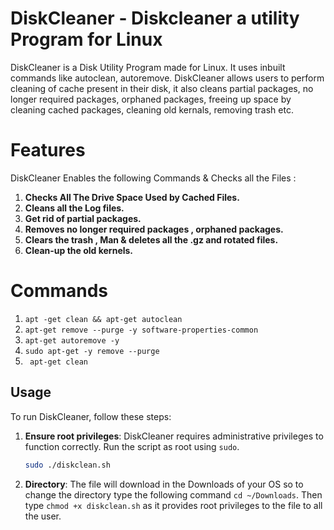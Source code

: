 # DiskCleaner - Diskcleaner a utility Program for Linux

DiskCleaner is a Disk Utility Program made for Linux. It uses inbuilt commands like autoclean, autoremove. DiskCleaner allows users to perform cleaning of cache present in their disk, it also cleans partial packages, no longer required packages, orphaned packages, freeing up space by cleaning cached packages, cleaning old kernals, removing trash etc.


# Features

DiskCleaner Enables the following Commands & Checks all the Files :
1) **Checks All The Drive Space Used by Cached Files.**
2) **Cleans all the Log files.**
3) **Get rid of partial packages.**
4) **Removes no longer required packages , orphaned packages.**
5) **Clears the trash , Man & deletes all the .gz and rotated files.**
6) **Clean-up the old kernels.**

# Commands
1) `apt -get clean && apt-get autoclean`
2) `apt-get remove --purge -y software-properties-common`
3) `apt-get autoremove -y`
4) `sudo apt-get -y remove --purge`
5) ` apt-get clean`

## Usage

To run DiskCleaner, follow these steps:

1. **Ensure root privileges**:
   DiskCleaner requires administrative privileges to function correctly. Run the script as root using `sudo`.

   ```bash
   sudo ./diskclean.sh
2. **Directory**:
   The file will download in the Downloads of your OS so to change the directory type the following command `cd ~/Downloads`. Then type `chmod +x diskclean.sh` as
   it provides root privileges to the file to all the user.

